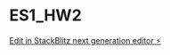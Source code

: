 # ES1_HW2

[Edit in StackBlitz next generation editor ⚡️](https://stackblitz.com/~/github.com/sanjayxzz/ES1_HW2)